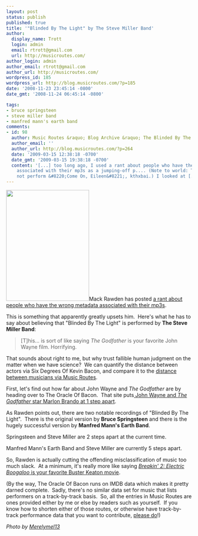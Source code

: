 ```yaml
---
layout: post
status: publish
published: true
title: '"Blinded By The Light" by The Steve Miller Band'
author:
  display_name: Trott
  login: admin
  email: rtrott@gmail.com
  url: http://musicroutes.com/
author_login: admin
author_email: rtrott@gmail.com
author_url: http://musicroutes.com/
wordpress_id: 185
wordpress_url: http://blog.musicroutes.com/?p=185
date: '2008-11-23 23:45:14 -0800'
date_gmt: '2008-11-24 06:45:14 -0800'

tags:
- bruce springsteen
- steve miller band
- manfred mann's earth band
comments:
- id: 98
  author: Music Routes &raquo; Blog Archive &raquo; The Blinded By The Light Project
  author_email: ''
  author_url: http://blog.musicroutes.com/?p=264
  date: '2009-03-15 12:38:18 -0700'
  date_gmt: '2009-03-15 19:38:18 -0700'
  content: '[...] too long ago, I used a rant about people who have the wrong metadata
    associated with their mp3s as a jumping-off p.... (Note to world: The Cure did
    not perform &#8220;Come On, Eileen&#8221;, kthxbai.) I looked at [...]'
---
```

<p><img class="alignright size-medium wp-image-186" src="http://blog.musicroutes.com/wp-content/uploads/2008/11/237202870_2a320c8c9a-225x300.jpg" alt="" width="225" height="300" />Mack Rawden has posted <a href="http://www.cinemablend.com/music/Rant-Fix-The-Labels-On-Your-iTunes-13561.html" target="_blank">a rant about people who have the wrong metadata associated with their mp3s</a>.</p>
<p>This is something that apparently greatly upsets him.  Here's what he has to say about believing that "Blinded By The Light" is performed by <strong>The Steve Miller Band</strong>:</p>
<blockquote><p><span id="intelliTxt">[T]his... is sort of like saying <em>The Godfather</em> is your favorite John Wayne film.  Horrifying.</span></p></blockquote>
<p>That sounds about right to me, but why trust fallible human judgment on the matter when we have science?  We can quantify the distance between actors via Six Degrees Of Kevin Bacon, and compare it to the <a target="_blank" href="http://musicroutes.com/">distance between musicians via Music Routes</a>.</p>
<p>First, let's find out how far about John Wayne and <em>The Godfather</em> are by heading over to The Oracle Of Bacon.  That site puts<a href="http://oracleofbacon.org/cgi-bin/movielinks?game=0&amp;firstname=Wayne%2C+John+(I)&amp;secondname=Marlon+Brando&amp;using=1&amp;start_year=1850&amp;end_year=2050&amp;dir=0&amp;use_genres=1&amp;g0=on&amp;g4=on&amp;g8=on&amp;g16=on&amp;g20=on&amp;g1=on&amp;g5=on&amp;g9=on&amp;g13=on&amp;g17=on&amp;g21=on&amp;g25=on&amp;g2=on&amp;g6=on&amp;g10=on&amp;g14=on&amp;g22=on&amp;g26=on&amp;g3=on&amp;g11=on&amp;g15=on&amp;g23=on&amp;g27=on" target="_blank"> John Wayne and <em>The Godfather </em>star Marlon Brando at 1 step apart</a>.</p>
<p>As Rawden points out, there are two notable recordings of "Blinded By The Light".  There is the original version by <strong>Bruce Springsteen</strong> and there is the hugely successful version by <strong>Manfred Mann's Earth Band</strong>.</p>
<p>Springsteen and Steve Miller are 2 steps apart at the current time.</p>
<p>Manfred Mann's Earth Band and Steve Miller are currently 5 steps apart.</p>
<p>So, Rawden is actually cutting the offending misclassification of music too much slack.  At a minimum, it's really more like saying <a href="http://oracleofbacon.org/cgi-bin/movielinks?game=0&amp;firstname=Lucinda+Dickey&amp;secondname=Buster+Keaton&amp;using=1&amp;start_year=1850&amp;end_year=2050&amp;dir=0&amp;use_genres=1&amp;g0=on&amp;g4=on&amp;g8=on&amp;g16=on&amp;g20=on&amp;g1=on&amp;g5=on&amp;g9=on&amp;g13=on&amp;g17=on&amp;g21=on&amp;g25=on&amp;g2=on&amp;g6=on&amp;g10=on&amp;g14=on&amp;g22=on&amp;g26=on&amp;g3=on&amp;g11=on&amp;g15=on&amp;g23=on&amp;g27=on" target="_blank"><em>Breakin' 2: Electric Boogaloo</em> is your favorite Buster Keaton movie</a>.</p>
<p>(By the way, The Oracle Of Bacon runs on IMDB data which makes it pretty darned complete.  Sadly, there's no similar data set for music that lists performers on a track-by-track basis.  So, all the entries in Music Routes are ones provided either by me or else by readers such as yourself.  If you know how to shorten either of those routes, or otherwise have track-by-track performance data that you want to contribute, <a href="http://musicroutes.com/add.php" target="_blank">please do</a>!)</p>
<p><em>Photo by <a href="http://www.flickr.com/photos/merelymel/" target="_blank">Merelymel13</a></em></p>
